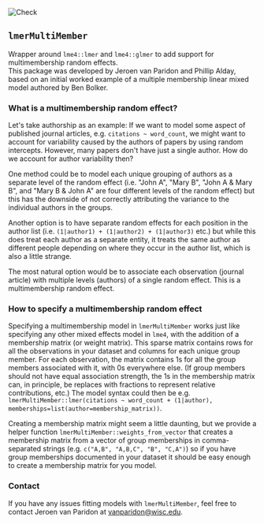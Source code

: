 ![Check](https://github.com/jvparidon/lmerMultiMember/actions/workflows/r.yml/badge.svg)
## `lmerMultiMember`
Wrapper around `lme4::lmer` and `lme4::glmer` to add support for multimembership random effects.  
This package was developed by Jeroen van Paridon and Phillip Alday, based on an initial worked example of a multiple membership linear mixed model authored by Ben Bolker.

### What is a multimembership random effect?
Let's take authorship as an example: If we want to model some aspect of published journal articles, e.g. `citations ~ word_count`, we might want to account for variability caused by the authors of papers by using random intercepts. However, many papers don't have just a single author. How do we account for author variability then?  

One method could be to model each unique grouping of authors as a separate level of the random effect (i.e. "John A", "Mary B", "John A & Mary B", and "Mary B & John A" are four different levels of the random effect) but this has the downside of not correctly attributing the variance to the individual authors in the groups.  

Another option is to have separate random effects for each position in the author list (i.e. `(1|author1) + (1|author2) + (1|author3)` etc.) but while this does treat each author as a separate entity, it treats the same author as different people depending on where they occur in the author list, which is also a little strange.  

The most natural option would be to associate each observation (journal article) with multiple levels (authors) of a single random effect. This is a multimembership random effect.  

### How to specify a multimembership random effect
Specifying a multimembership model in `lmerMultiMember` works just like specifying any other mixed effects model in `lme4`, with the addition of a membership matrix (or weight matrix). This sparse matrix contains rows for all the observations in your dataset and columns for each unique group member. For each observation, the matrix contains 1s for all the group members associated with it, with 0s everywhere else. (If group members should not have equal association strength, the 1s in the membership matrix can, in principle, be replaces with fractions to represent relative contributions, etc.) The model syntax could then be e.g. `lmerMultiMember::lmer(citations ~ word_count + (1|author), memberships=list(author=membership_matrix))`.  

Creating a membership matrix might seem a little daunting, but we provide a helper function `lmerMultiMember::weights_from_vector` that creates a membership matrix from a vector of group memberships in comma-separated strings (e.g. `c("A,B", "A,B,C", "B", "C,A")`) so if you have group memberships documented in your dataset it should be easy enough to create a membership matrix for you model.  

### Contact
If you have any issues fitting models with `lmerMultiMember`, feel free to contact Jeroen van Paridon at [vanparidon@wisc.edu](mailto:vanparidon@wisc.edu).
